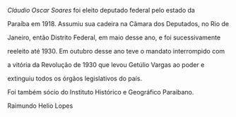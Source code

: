 

*Cláudio Oscar Soares* foi eleito deputado federal pelo estado da

Paraíba em 1918. Assumiu sua cadeira na Câmara dos Deputados, no Rio de

Janeiro, então Distrito Federal, em maio desse ano, e foi sucessivamente

reeleito até 1930. Em outubro desse ano teve o mandato interrompido com

a vitória da Revolução de 1930 que levou Getúlio Vargas ao poder e

extinguiu todos os órgãos legislativos do país.



Foi também sócio do Instituto Histórico e Geográfico Paraibano.



Raimundo Helio Lopes



